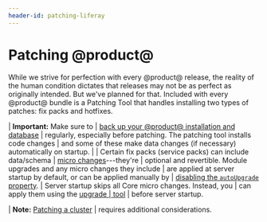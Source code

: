 ```yaml
---
header-id: patching-liferay
---
```


# Patching @product@

While we strive for perfection with every @product@ release, the reality of the
human condition dictates that releases may not be as perfect as originally
intended. But we've planned for that. Included with every @product@ bundle is a
Patching Tool that handles installing two types of patches: fix packs and
hotfixes. 

| **Important:** Make sure to
| [back up your @product@ installation and database](/docs/7-1/deploy/-/knowledge_base/d/backing-up-a-liferay-installation)
| regularly, especially before patching. The patching tool installs code changes
| and some of these make data changes (if necessary) automatically on startup.
| 
| Certain fix packs (service packs) can include data/schema
| [micro changes](/docs/7-1/tutorials/-/knowledge_base/t/meaningful-schema-versioning#micro-change-examples)---they're
| optional and revertible. Module upgrades and any micro changes they include
| are applied at server startup by default, or can be applied manually by
| [disabling the `autoUpgrade` property](/docs/7-1/deploy/-/knowledge_base/d/running-the-upgrade#configuring-module-upgrades).
| Server startup skips all Core micro changes. Instead, you
| can apply them using the [upgrade
| tool](/docs/7-1/deploy/-/knowledge_base/d/upgrading-to-liferay-71)
| before server startup.

| **Note:** [Patching a cluster](/docs/7-1/deploy/-/knowledge_base/d/updating-a-cluster)
| requires additional considerations.
